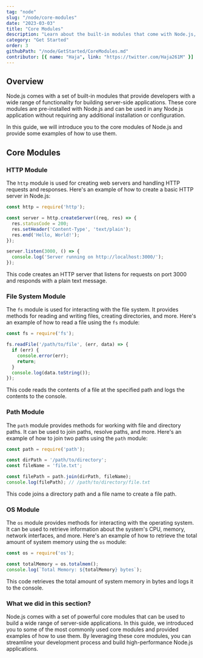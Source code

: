 ```yaml
---
tag: "node"
slug: "/node/core-modules"
date: "2023-03-03"
title: "Core Modules"
description: "Learn about the built-in modules that come with Node.js, such as fs, http, and path"
category: "Get Started"
order: 3
githubPath: "/node/GetStarted/CoreModules.md"
contributor: [{ name: "Haja", link: "https://twitter.com/Haja261M" }]
---
```



## Overview

Node.js comes with a set of built-in modules that provide developers with a wide range of functionality for building server-side applications. These core modules are pre-installed with Node.js and can be used in any Node.js application without requiring any additional installation or configuration.

In this guide, we will introduce you to the core modules of Node.js and provide some examples of how to use them.

## Core Modules

### HTTP Module

The `http` module is used for creating web servers and handling HTTP requests and responses. Here's an example of how to create a basic HTTP server in Node.js:

```javascript
const http = require('http');

const server = http.createServer((req, res) => {
  res.statusCode = 200;
  res.setHeader('Content-Type', 'text/plain');
  res.end('Hello, World!');
});

server.listen(3000, () => {
  console.log('Server running on http://localhost:3000/');
});
```

This code creates an HTTP server that listens for requests on port 3000 and responds with a plain text message.

### File System Module

The `fs` module is used for interacting with the file system. It provides methods for reading and writing files, creating directories, and more. Here's an example of how to read a file using the `fs` module:

```javascript
const fs = require('fs');

fs.readFile('/path/to/file', (err, data) => {
  if (err) {
    console.error(err);
    return;
  }
  console.log(data.toString());
});
```

This code reads the contents of a file at the specified path and logs the contents to the console.

### Path Module

The `path` module provides methods for working with file and directory paths. It can be used to join paths, resolve paths, and more. Here's an example of how to join two paths using the `path` module:

```javascript
const path = require('path');

const dirPath = '/path/to/directory';
const fileName = 'file.txt';

const filePath = path.join(dirPath, fileName);
console.log(filePath); // /path/to/directory/file.txt
```

This code joins a directory path and a file name to create a file path.

### OS Module

The `os` module provides methods for interacting with the operating system. It can be used to retrieve information about the system's CPU, memory, network interfaces, and more. Here's an example of how to retrieve the total amount of system memory using the `os` module:

```javascript
const os = require('os');

const totalMemory = os.totalmem();
console.log(`Total Memory: ${totalMemory} bytes`);
```

This code retrieves the total amount of system memory in bytes and logs it to the console.

### What we did in this section?
Node.js comes with a set of powerful core modules that can be used to build a wide range of server-side applications. In this guide, we introduced you to some of the most commonly used core modules and provided examples of how to use them. By leveraging these core modules, you can streamline your development process and build high-performance Node.js applications.